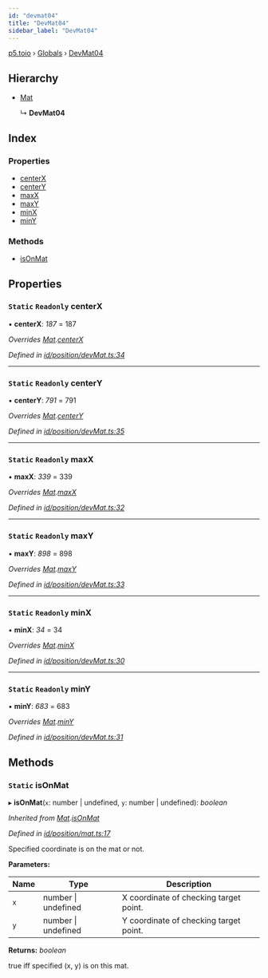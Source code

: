 ```yaml
---
id: "devmat04"
title: "DevMat04"
sidebar_label: "DevMat04"
---
```


[p5.toio](../index.md) › [Globals](../globals.md) › [DevMat04](devmat04.md)

## Hierarchy

* [Mat](mat.md)

  ↳ **DevMat04**

## Index

### Properties

* [centerX](devmat04.md#static-readonly-centerx)
* [centerY](devmat04.md#static-readonly-centery)
* [maxX](devmat04.md#static-readonly-maxx)
* [maxY](devmat04.md#static-readonly-maxy)
* [minX](devmat04.md#static-readonly-minx)
* [minY](devmat04.md#static-readonly-miny)

### Methods

* [isOnMat](devmat04.md#static-isonmat)

## Properties

### `Static` `Readonly` centerX

▪ **centerX**: *187* = 187

*Overrides [Mat](mat.md).[centerX](mat.md#static-protected-centerx)*

*Defined in [id/position/devMat.ts:34](https://github.com/tetunori/p5.toio/blob/f95e57b/src/id/position/devMat.ts#L34)*

___

### `Static` `Readonly` centerY

▪ **centerY**: *791* = 791

*Overrides [Mat](mat.md).[centerY](mat.md#static-protected-centery)*

*Defined in [id/position/devMat.ts:35](https://github.com/tetunori/p5.toio/blob/f95e57b/src/id/position/devMat.ts#L35)*

___

### `Static` `Readonly` maxX

▪ **maxX**: *339* = 339

*Overrides [Mat](mat.md).[maxX](mat.md#static-protected-maxx)*

*Defined in [id/position/devMat.ts:32](https://github.com/tetunori/p5.toio/blob/f95e57b/src/id/position/devMat.ts#L32)*

___

### `Static` `Readonly` maxY

▪ **maxY**: *898* = 898

*Overrides [Mat](mat.md).[maxY](mat.md#static-protected-maxy)*

*Defined in [id/position/devMat.ts:33](https://github.com/tetunori/p5.toio/blob/f95e57b/src/id/position/devMat.ts#L33)*

___

### `Static` `Readonly` minX

▪ **minX**: *34* = 34

*Overrides [Mat](mat.md).[minX](mat.md#static-protected-minx)*

*Defined in [id/position/devMat.ts:30](https://github.com/tetunori/p5.toio/blob/f95e57b/src/id/position/devMat.ts#L30)*

___

### `Static` `Readonly` minY

▪ **minY**: *683* = 683

*Overrides [Mat](mat.md).[minY](mat.md#static-protected-miny)*

*Defined in [id/position/devMat.ts:31](https://github.com/tetunori/p5.toio/blob/f95e57b/src/id/position/devMat.ts#L31)*

## Methods

### `Static` isOnMat

▸ **isOnMat**(`x`: number | undefined, `y`: number | undefined): *boolean*

*Inherited from [Mat](mat.md).[isOnMat](mat.md#static-isonmat)*

*Defined in [id/position/mat.ts:17](https://github.com/tetunori/p5.toio/blob/f95e57b/src/id/position/mat.ts#L17)*

Specified coordinate is on the mat or not.

**Parameters:**

Name | Type | Description |
------ | ------ | ------ |
`x` | number &#124; undefined | X coordinate of checking target point. |
`y` | number &#124; undefined | Y coordinate of checking target point.  |

**Returns:** *boolean*

true iff specified (x, y) is on this mat.
